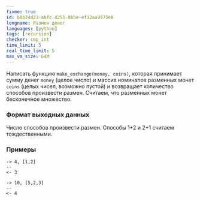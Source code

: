 ```yaml
---
fixme: true
id: b8b24d23-abfc-4251-8bbe-ef32aa9375e6
longname: Размен денег
languages: [python]
tags: [recursion]
checker: cmp_int
time_limit: 5
real_time_limit: 5
max_vm_size: 64M
---
```


Написать функцию `make_exchange(money, coins)`, которая принимает сумму денег `money` (целое число) и массив номиналов разменных монет `coins` (целых чисел, возможно пустой) и возвращает количество способов произвести размен. Считаем, что разменных монет бесконечное множество.


### Формат выходных данных

Число способов произвести размен. Способы 1+2 и 2+1 считаем тождественными.

### Примеры

```
-> 4, [1,2]
--
<- 3
```

```
-> 10, [5,2,3]
--
<- 4
```
